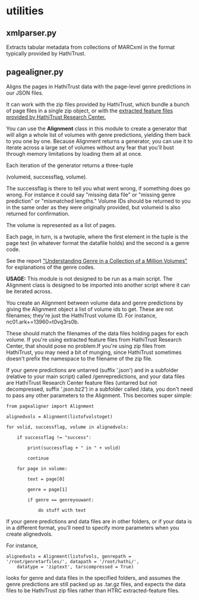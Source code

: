 utilities
=========

xmlparser.py
------------
Extracts tabular metadata from collections of MARCxml in the format typically provided by HathiTrust.

pagealigner.py
--------------
Aligns the pages in HathiTrust data with the page-level genre predictions in our JSON files.

It can work with the zip files provided by HathiTrust, which bundle a bunch of page files in a single zip object, or with the [extracted feature files provided by HathiTrust Research Center.](https://sandbox.htrc.illinois.edu/HTRC-UI-Portal2/Features)

You can use the **Alignment** class in this module
to create a generator that will
align a whole list of volumes with genre predictions,
yielding them back to you one by one. Because Alignment returns a
generator, you can use it to iterate across a large set
of volumes without any fear that you'll bust through
memory limitations by loading them all at once.

Each iteration of the generator returns a three-tuple

(volumeid, successflag, volume).

The successflag is there to tell you what went wrong, if something
does go wrong. For instance it could say "missing data file" or
"missing genre prediction" or "mismatched lengths." Volume IDs should
be returned to you in the same order as they were originally provided,
but volumeid is also returned for confirmation.

The volume is represented as a list of pages.

Each page, in turn, is a twotuple, where the first element
in the tuple is the page text (in whatever format the datafile holds)
and the second is a genre code.

See the report ["Understanding Genre in a Collection of a Million Volumes"](http://figshare.com/articles/Understanding_Genre_in_a_Collection_of_a_Million_Volumes_Interim_Report/1281251) for explanations of the genre codes.

**USAGE:**
This module is not designed to be run as a main script.
The Alignment class is designed to be imported into another script
where it can be iterated across.

You create an Alignment between volume data and genre predictions
by giving the Alignment object a list of volume ids to get. These
are not filenames; they're just the HathiTrust volume ID. For instance,
nc01.ark+=13960=t0vq3rs0b.

These should match the filenames of the data files holding pages for
each volume. If you're using extracted feature files from HathiTrust Research Center, that should pose no problem.If you're using zip files from HathiTrust, you may need a bit of munging, since HathiTrust sometimes doesn't prefix the namespace to the filename of the zip file.

If your genre predictions are untarred (suffix '.json') and in a subfolder (relative to
your main script) called /genrepredictions, and your
data files are HathiTrust Research Center feature files (untarred but not decompressed, suffix '.json.bz2')
in a subfolder called
/data, you don't need to pass any other parameters to the
Alignment. This becomes super simple:

    from pagealigner import Alignment
    
    alignedvols = Alignment(listofvolstoget)
    
    for volid, successflag, volume in alignedvols:

        if successflag != "success":
           
            print(successflag + " in " + volid)

            continue

        for page in volume:
    
            text = page[0]
    
            genre = page[1]
    
            if genre == genreyouwant:
    
                do stuff with text

If your genre predictions and data files are in other
folders, or if your data is in a different format, you'll
need to specify more parameters when you create
alignedvols.

For instance,

    alignedvols = Alignment(listofvols, genrepath = '/root/genretarfiles/', datapath = '/root/hathi/', 
        datatype = 'ziptext', tarscompressed = True)

looks for genre and data files in the specified folders, and assumes the genre
predictions are still packed up as .tar.gz files, and expects the data files
to be HathiTrust zip files rather than HTRC extracted-feature files.
